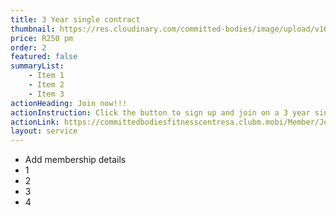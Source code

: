 ```yaml
---
title: 3 Year single contract
thumbnail: https://res.cloudinary.com/committed-bodies/image/upload/v1642663368/services/spinning-committed-bodies-benoni-2.png
price: R250 pm
order: 2
featured: false
summaryList:
    - Item 1
    - Item 2
    - Item 3
actionHeading: Join now!!!
actionInstruction: Click the button to sign up and join on a 3 year single contract.
actionLink: https://committedbodiesfitnesscentresa.clubm.mobi/Member/Joining.mvc?mtid=60251&joinAsNew=True
layout: service
---
```

* Add membership details
* 1
* 2
* 3
* 4